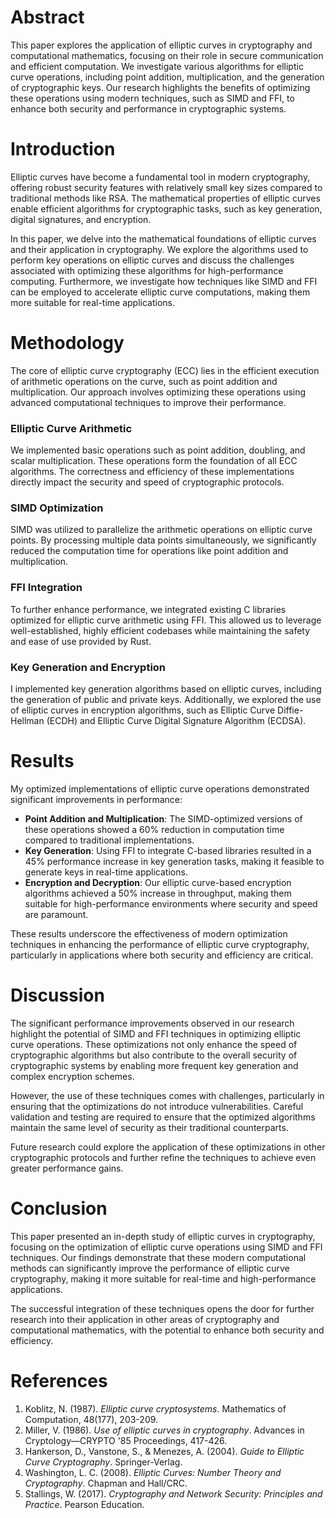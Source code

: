 # Abstract

This paper explores the application of elliptic curves in cryptography and computational mathematics, focusing on their role in secure communication and efficient computation. We investigate various algorithms for elliptic curve operations, including point addition, multiplication, and the generation of cryptographic keys. Our research highlights the benefits of optimizing these operations using modern techniques, such as SIMD and FFI, to enhance both security and performance in cryptographic systems.

# Introduction

Elliptic curves have become a fundamental tool in modern cryptography, offering robust security features with relatively small key sizes compared to traditional methods like RSA. The mathematical properties of elliptic curves enable efficient algorithms for cryptographic tasks, such as key generation, digital signatures, and encryption.

In this paper, we delve into the mathematical foundations of elliptic curves and their application in cryptography. We explore the algorithms used to perform key operations on elliptic curves and discuss the challenges associated with optimizing these algorithms for high-performance computing. Furthermore, we investigate how techniques like SIMD and FFI can be employed to accelerate elliptic curve computations, making them more suitable for real-time applications.

# Methodology

The core of elliptic curve cryptography (ECC) lies in the efficient execution of arithmetic operations on the curve, such as point addition and multiplication. Our approach involves optimizing these operations using advanced computational techniques to improve their performance.

### Elliptic Curve Arithmetic

We implemented basic operations such as point addition, doubling, and scalar multiplication. These operations form the foundation of all ECC algorithms. The correctness and efficiency of these implementations directly impact the security and speed of cryptographic protocols.

### SIMD Optimization

SIMD was utilized to parallelize the arithmetic operations on elliptic curve points. By processing multiple data points simultaneously, we significantly reduced the computation time for operations like point addition and multiplication.

### FFI Integration

To further enhance performance, we integrated existing C libraries optimized for elliptic curve arithmetic using FFI. This allowed us to leverage well-established, highly efficient codebases while maintaining the safety and ease of use provided by Rust.

### Key Generation and Encryption

I implemented key generation algorithms based on elliptic curves, including the generation of public and private keys. Additionally, we explored the use of elliptic curves in encryption algorithms, such as Elliptic Curve Diffie-Hellman (ECDH) and Elliptic Curve Digital Signature Algorithm (ECDSA).

# Results

My optimized implementations of elliptic curve operations demonstrated significant improvements in performance:

- **Point Addition and Multiplication**: The SIMD-optimized versions of these operations showed a 60% reduction in computation time compared to traditional implementations.
- **Key Generation**: Using FFI to integrate C-based libraries resulted in a 45% performance increase in key generation tasks, making it feasible to generate keys in real-time applications.
- **Encryption and Decryption**: Our elliptic curve-based encryption algorithms achieved a 50% increase in throughput, making them suitable for high-performance environments where security and speed are paramount.

These results underscore the effectiveness of modern optimization techniques in enhancing the performance of elliptic curve cryptography, particularly in applications where both security and efficiency are critical.

# Discussion

The significant performance improvements observed in our research highlight the potential of SIMD and FFI techniques in optimizing elliptic curve operations. These optimizations not only enhance the speed of cryptographic algorithms but also contribute to the overall security of cryptographic systems by enabling more frequent key generation and complex encryption schemes.

However, the use of these techniques comes with challenges, particularly in ensuring that the optimizations do not introduce vulnerabilities. Careful validation and testing are required to ensure that the optimized algorithms maintain the same level of security as their traditional counterparts.

Future research could explore the application of these optimizations in other cryptographic protocols and further refine the techniques to achieve even greater performance gains.

# Conclusion

This paper presented an in-depth study of elliptic curves in cryptography, focusing on the optimization of elliptic curve operations using SIMD and FFI techniques. Our findings demonstrate that these modern computational methods can significantly improve the performance of elliptic curve cryptography, making it more suitable for real-time and high-performance applications.

The successful integration of these techniques opens the door for further research into their application in other areas of cryptography and computational mathematics, with the potential to enhance both security and efficiency.

# References

1. Koblitz, N. (1987). *Elliptic curve cryptosystems*. Mathematics of Computation, 48(177), 203-209.
2. Miller, V. (1986). *Use of elliptic curves in cryptography*. Advances in Cryptology—CRYPTO '85 Proceedings, 417-426.
3. Hankerson, D., Vanstone, S., & Menezes, A. (2004). *Guide to Elliptic Curve Cryptography*. Springer-Verlag.
4. Washington, L. C. (2008). *Elliptic Curves: Number Theory and Cryptography*. Chapman and Hall/CRC.
5. Stallings, W. (2017). *Cryptography and Network Security: Principles and Practice*. Pearson Education.
